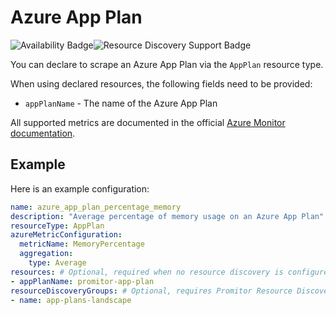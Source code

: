 # Azure App Plan

![Availability Badge](https://img.shields.io/badge/Available%20Starting-v1.2-green.svg)![Resource Discovery Support Badge](https://img.shields.io/badge/Support%20for%20Resource%20Discovery-Yes-green.svg)

You can declare to scrape an Azure App Plan via the `AppPlan` resource
type.

When using declared resources, the following fields need to be provided:

- `appPlanName` - The name of the Azure App Plan

All supported metrics are documented in the official [Azure Monitor documentation](https://docs.microsoft.com/en-us/azure/azure-monitor/platform/metrics-supported#microsoftwebserverfarms).

## Example

Here is an example configuration:

```yaml
name: azure_app_plan_percentage_memory
description: "Average percentage of memory usage on an Azure App Plan"
resourceType: AppPlan
azureMetricConfiguration:
  metricName: MemoryPercentage
  aggregation:
    type: Average
resources: # Optional, required when no resource discovery is configured
- appPlanName: promitor-app-plan
resourceDiscoveryGroups: # Optional, requires Promitor Resource Discovery agent (https://promitor.io/concepts/how-it-works#using-resource-discovery)
- name: app-plans-landscape
```
